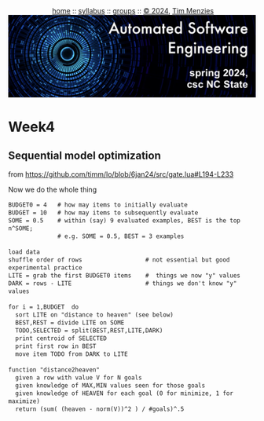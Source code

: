 <a name=top><br>
  <p align=center>&nbsp;<a href="/README.md#top">home</a> ::
  <a href="/docs/syllabus.md#top">syllabus</a> ::
  <a href="https://docs.google.com/spreadsheets/d/16yxmklx4zvmfAHE7QocOQZZ4v4UxD5ktJHWMJEjBcMI/edit#gid=0">groups</a> ::
  <a href="/LICENSE.md#top">&copy;&nbsp;2024</a>, <a href="http:/timm.fyi">Tim Menzies</a><br>
  <a href="/README.md#top"><img width=600  
     src="/etc/img/ase24.png"></a></p>

# Week4


## Sequential model optimization

from https://github.com/timm/lo/blob/6jan24/src/gate.lua#L194-L233

Now we do the whole thing

```
BUDGET0 = 4   # how may items to initially evaluate
BUDGET = 10   # how may items to subsequently evaluate
SOME = 0.5    # within (say) 9 evaluated examples, BEST is the top n^SOME; 
              # e.g. SOME = 0.5, BEST = 3 examples

load data
shuffle order of rows                  # not essential but good experimental practice
LITE = grab the first BUDGET0 items    #  things we now "y" values
DARK = rows - LITE                     # things we don't know "y" values

for i = 1,BUDGET  do
  sort LITE on "distance to heaven" (see below)
  BEST,REST = divide LITE on SOME
  TODO,SELECTED = split(BEST,REST,LITE,DARK)
  print centroid of SELECTED
  print first row in BEST
  move item TODO from DARK to LITE

function "distance2heaven"
  given a row with value V for N goals
  given knowledge of MAX,MIN values seen for those goals
  given knowledge of HEAVEN for each goal (0 for minimize, 1 for maximize)
  return (sum( (heaven - norm(V))^2 ) / #goals)^.5 
```
